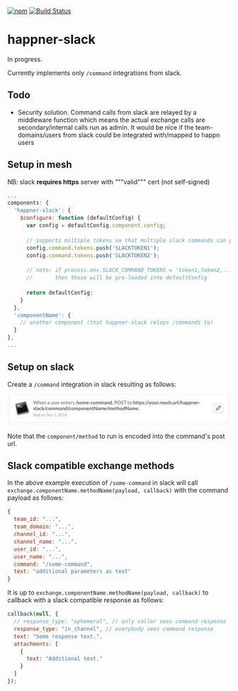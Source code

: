 [![npm](https://img.shields.io/npm/v/happner-slack.svg)](https://www.npmjs.com/package/happner-slack) [![Build Status](https://travis-ci.org/happner/happner-slack.svg?branch=master)](https://travis-ci.org/happner/happner-slack)

# happner-slack

In progress.

Currently implements only `/command` integrations from slack.

## Todo

* Security solution. Command calls from slack are relayed by a middleware function which means the actual exchange calls are secondary/internal calls run as admin. It would be nice if the team-domains/users from slack could be integrated with/mapped to happn users

## Setup in mesh

NB: slack **requires https** server with """valid""" cert (not self-signed)

```javascript
...
components: {
  'happner-slack': {
    $configure: function (defaultConfig) {
      var config = defaultConfig.component.config;
      
      // supports miltiple tokens so that multiple slack commands can post here
      config.command.tokens.push('SLACKTOKEN1');
      config.command.tokens.push('SLACKTOKEN2');
      
      // note: if process.env.SLACK_COMMAND_TOKENS = 'token1,token2,...'
      //       then those will be pre-loaded into defaultConfig
      
      return defaultConfig;
    }
  },
  'componentName': {
    // another component (that happner-slack relays /commands to)
  }
},
...
```

## Setup on slack

Create a `/command` integration in slack resulting as follows:

![slack image](slack-image.png)

Note that the `component/method` to run is encoded into the command's post url.

## Slack compatible exchange methods

In the above example execution of `/some-command` in slack will call `exchange.componentName.methodName(payload, callback)` with the command payload as follows:

```js
{
  team_id: "...",
  team_domain: "...",
  channel_id: "...",
  channel_name: "...",
  user_id: "...",
  user_name: "...",
  command: "/some-command",
  text: "additional parameters as text"
}
```

It is up to `exchange.componentName.methodName(payload, callback)` to callback with a slack compatible response as follows:

```js
callback(null, {
  // response_type: "ephemeral", // only caller sees command response
  response_type: "in_channel", // everybody sees command response
  text: "Some response text.",
  attachments: [
    {
      text: "Additional text."
    }
  ]
});
```
